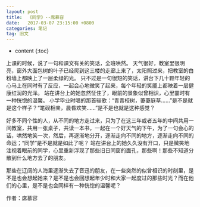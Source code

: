 ```yaml
---
layout: post
title:  《同学》--席慕容
date:   2017-03-07 23:15:00 +0800
categories: 笔记
tag: 旧文
---
```


* content
{:toc}


上课的时候，说了一句和课文有关的笑话，全班哄然。
天气很好，教室里很明亮，窗外大面包树的叶子已经爬到这三楼的走廊上来了，太阳照过来，把教室的白粉墙上都映上了一层柔绿的光。
只不过是一句很短的笑话，讲台下几十颗年轻的心马上在同时有了反应，一起会心地微笑了起来，每个年轻的笑靥上都映着一层健康红润的光泽。
站在讲台上的她忽然怔住了，眼前的景象似曾相识，心里霎时有一种恍惚的温馨。
小学毕业时唱的那首骊歌：“青青校树，萋萋庭草……”是不是就是这个样子？“笔砚相亲，晨昏欢笑……”是不是也就是这种感觉？


好多不同个性的人，从不同的地方走过来，只为了在这三年或者五年的中间共用一间教室，共用一张桌子，共读一本书，一起在一个好天气的下午，为了一句会心的话，哄然地笑一次，然后，再逐渐地分开，逐渐走向不同的地方，逐渐走向不同的命运；“同学”是不是就是如此了呢？
站在讲台上的她久久没有开口，只是微笑地注视着眼前的同学，心里重新浮现了那些旧日同窗的面孔，那些啊！那些不知道分散到什么地方去了的朋友。


那些在辽阔的人海里逐渐失去了音迅的朋友，在一些突然的似曾相识的时刻里，是不是也会想起她来？是不是也会回想起年少时和大家一起度过的那些时光？而在他们的心里，是不是也会同样有一种恍惚的温馨呢？


作者：席慕容